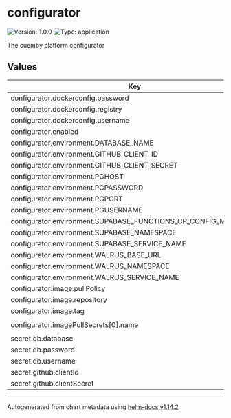 # configurator

![Version: 1.0.0](https://img.shields.io/badge/Version-1.0.0-informational?style=flat-square) ![Type: application](https://img.shields.io/badge/Type-application-informational?style=flat-square)

The cuemby platform configurator

## Values

| Key | Type | Default | Description |
|-----|------|---------|-------------|
| configurator.dockerconfig.password | string | `""` |  |
| configurator.dockerconfig.registry | string | `""` |  |
| configurator.dockerconfig.username | string | `""` |  |
| configurator.enabled | bool | `true` |  |
| configurator.environment.DATABASE_NAME | string | `""` |  |
| configurator.environment.GITHUB_CLIENT_ID | string | `""` |  |
| configurator.environment.GITHUB_CLIENT_SECRET | string | `""` |  |
| configurator.environment.PGHOST | string | `""` |  |
| configurator.environment.PGPASSWORD | string | `""` |  |
| configurator.environment.PGPORT | string | `""` |  |
| configurator.environment.PGUSERNAME | string | `""` |  |
| configurator.environment.SUPABASE_FUNCTIONS_CP_CONFIG_MAP_NAME | string | `""` |  |
| configurator.environment.SUPABASE_NAMESPACE | string | `"default"` |  |
| configurator.environment.SUPABASE_SERVICE_NAME | string | `""` |  |
| configurator.environment.WALRUS_BASE_URL | string | `""` |  |
| configurator.environment.WALRUS_NAMESPACE | string | `""` |  |
| configurator.environment.WALRUS_SERVICE_NAME | string | `""` |  |
| configurator.image.pullPolicy | string | `"IfNotPresent"` |  |
| configurator.image.repository | string | `""` |  |
| configurator.image.tag | string | `""` |  |
| configurator.imagePullSecrets[0].name | string | `"credentials-registry"` |  |
| secret.db.database | string | `""` |  |
| secret.db.password | string | `""` |  |
| secret.db.username | string | `""` |  |
| secret.github.clientId | string | `""` |  |
| secret.github.clientSecret | string | `""` |  |

----------------------------------------------
Autogenerated from chart metadata using [helm-docs v1.14.2](https://github.com/norwoodj/helm-docs/releases/v1.14.2)
